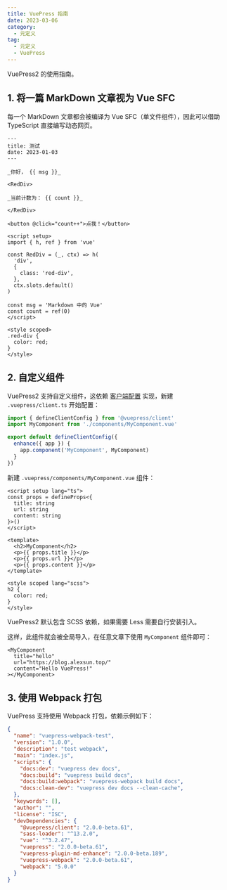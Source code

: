 ```yaml
---
title: VuePress 指南
date: 2023-03-06
category:
  - 元定义
tag:
  - 元定义
  - VuePress
---
```


VuePress2 的使用指南。

<!-- more -->

## 1. 将一篇 MarkDown 文章视为 Vue SFC

每一个 MarkDown 文章都会被编译为 Vue SFC（单文件组件），因此可以借助 TypeScript 直接编写动态网页。

```vue
---
title: 测试
date: 2023-01-03
---

_你好， {{ msg }}_

<RedDiv>

_当前计数为： {{ count }}_

</RedDiv>

<button @click="count++">点我！</button>

<script setup>
import { h, ref } from 'vue'

const RedDiv = (_, ctx) => h(
  'div',
  {
    class: 'red-div',
  },
  ctx.slots.default()
)

const msg = 'Markdown 中的 Vue'
const count = ref(0)
</script>

<style scoped>
.red-div {
  color: red;
}
</style>
```

## 2. 自定义组件

VuePress2 支持自定义组件，这依赖 [客户端配置](https://v2.vuepress.vuejs.org/zh/advanced/cookbook/usage-of-client-config.html) 实现，新建 `.vuepress/client.ts` 开始配置：

```ts
import { defineClientConfig } from '@vuepress/client'
import MyComponent from './components/MyComponent.vue'

export default defineClientConfig({
  enhance({ app }) {
    app.component('MyComponent', MyComponent)
  }
})
```

新建 `.vuepress/components/MyComponent.vue` 组件：

```vue
<script setup lang="ts">
const props = defineProps<{
  title: string
  url: string
  content: string
}>()
</script>

<template>
  <h2>MyComponent</h2>
  <p>{{ props.title }}</p>
  <p>{{ props.url }}</p>
  <p>{{ props.content }}</p>
</template>

<style scoped lang="scss">
h2 {
  color: red;
}
</style>
```

VuePress2 默认包含 SCSS 依赖，如果需要 Less 需要自行安装引入。

这样，此组件就会被全局导入，在任意文章下使用 `MyComponent` 组件即可：

```vue
<MyComponent
  title="hello"
  url="https://blog.alexsun.top/"
  content="Hello VuePress!"
></MyComponent>
```

## 3. 使用 Webpack 打包

VuePress 支持使用 Webpack 打包，依赖示例如下：

```json
{
  "name": "vuepress-webpack-test",
  "version": "1.0.0",
  "description": "test webpack",
  "main": "index.js",
  "scripts": {
    "docs:dev": "vuepress dev docs",
    "docs:build": "vuepress build docs",
    "docs:build:webpack": "vuepress-webpack build docs",
    "docs:clean-dev": "vuepress dev docs --clean-cache",
  },
  "keywords": [],
  "author": "",
  "license": "ISC",
  "devDependencies": {
    "@vuepress/client": "2.0.0-beta.61",
    "sass-loader": "^13.2.0",
    "vue": "^3.2.47",
    "vuepress": "2.0.0-beta.61",
    "vuepress-plugin-md-enhance": "2.0.0-beta.189",
    "vuepress-webpack": "2.0.0-beta.61",
    "webpack": "5.0.0"
  }
}
```
